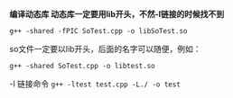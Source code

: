 **编译动态库 动态库一定要用lib开头，不然-l链接的时候找不到**

```g++ -shared -fPIC SoTest.cpp -o libSoTest.so```

so文件一定要以lib开头，后面的名字可以随便，例如：

`g++ -shared SoTest.cpp -o libtest.so`

-l 链接命令
`g++ -ltest test.cpp -L./ -o test`